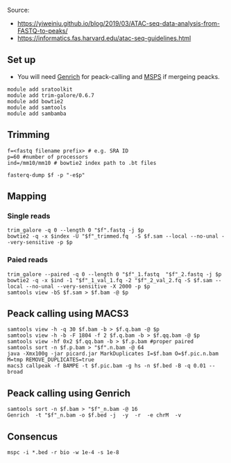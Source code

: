 Source: 
* https://yiweiniu.github.io/blog/2019/03/ATAC-seq-data-analysis-from-FASTQ-to-peaks/
* https://informatics.fas.harvard.edu/atac-seq-guidelines.html

## Set up
* You will need [Genrich](https://github.com/jsh58/Genrich) for peack-calling and [MSPS](https://genometric.github.io/MSPC/) if mergeing peacks.

```
module add sratoolkit
module add trim-galore/0.6.7 
module add bowtie2 
module add samtools
module add sambamba
```
## Trimming
```
f=<fastq filename prefix> # e.g. SRA ID
p=60 #number of processors
ind=/mm10/mm10 # bowtie2 index path to .bt files

fasterq-dump $f -p "-e$p"
```
## Mapping
### Single reads
```
trim_galore -q 0 --length 0 "$f".fastq -j $p
bowtie2 -q -x $index -U "$f"_trimmed.fq  -S $f.sam --local --no-unal --very-sensitive -p $p
```
### Paied reads
```
trim_galore --paired -q 0 --length 0 "$f"_1.fastq  "$f"_2.fastq -j $p
bowtie2 -q -x $ind -1 "$f"_1_val_1.fq -2 "$f"_2_val_2.fq -S $f.sam --local --no-unal --very-sensitive -X 2000 -p $p
samtools view -bS $f.sam > $f.bam -@ $p
```
## Peack calling using MACS3
```
samtools view -h -q 30 $f.bam -b > $f.q.bam -@ $p
samtools view -h -b -F 1804 -f 2 $f.q.bam -b > $f.qq.bam -@ $p 
samtools view -hf 0x2 $f.qq.bam -b > $f.p.bam #proper paired
samtools sort -n $f.p.bam > "$f".n.bam -@ 64
java -Xmx100g -jar picard.jar MarkDuplicates I=$f.bam O=$f.pic.n.bam M=tmp REMOVE_DUPLICATES=true
macs3 callpeak -f BAMPE -t $f.pic.bam -g hs -n $f.bed -B -q 0.01 --broad
```
## Peack calling using Genrich
```
samtools sort -n $f.bam > "$f"_n.bam -@ 16
Genrich  -t "$f"_n.bam -o $f.bed -j  -y  -r  -e chrM  -v
```
## Consencus
```
mspc -i *.bed -r bio -w 1e-4 -s 1e-8
```
